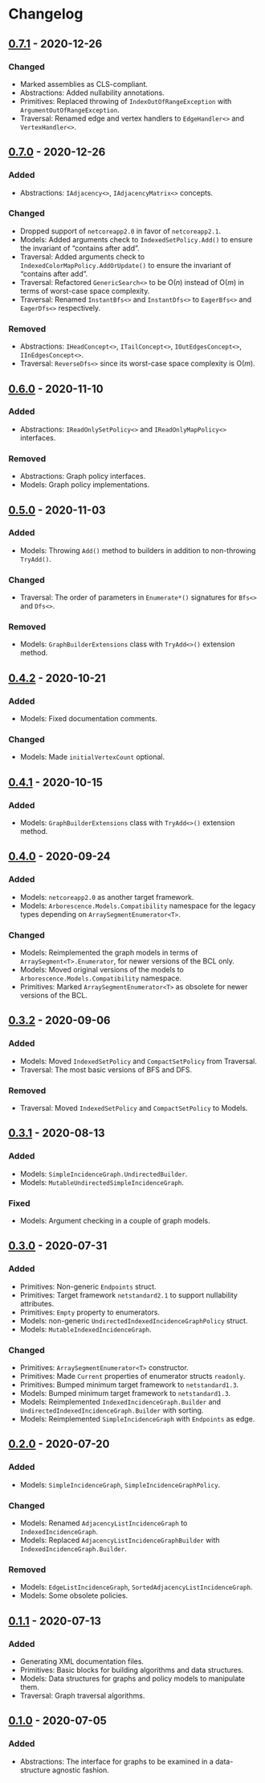 # Changelog

## [0.7.1] - 2020-12-26
### Changed
- Marked assemblies as CLS-compliant.
- Abstractions: Added nullability annotations.
- Primitives: Replaced throwing of `IndexOutOfRangeException` with `ArgumentOutOfRangeException`.
- Traversal: Renamed edge and vertex handlers to `EdgeHandler<>` and `VertexHandler<>`. 

## [0.7.0] - 2020-12-26
### Added
- Abstractions: `IAdjacency<>`, `IAdjacencyMatrix<>` concepts.

### Changed
- Dropped support of `netcoreapp2.0` in favor of `netcoreapp2.1`.
- Models: Added arguments check to `IndexedSetPolicy.Add()` to ensure the invariant of “contains after add”.
- Traversal: Added arguments check to `IndexedColorMapPolicy.AddOrUpdate()` to ensure the invariant of “contains after add”.
- Traversal: Refactored `GenericSearch<>` to be O(_n_) instead of O(_m_) in terms of worst-case space complexity.
- Traversal: Renamed `InstantBfs<>` and `InstantDfs<>` to `EagerBfs<>` and `EagerDfs<>` respectively.

### Removed
- Abstractions: `IHeadConcept<>`, `ITailConcept<>`, `IOutEdgesConcept<>`, `IInEdgesConcept<>`.
- Traversal: `ReverseDfs<>` since its worst-case space complexity is O(_m_). 

## [0.6.0] - 2020-11-10
### Added
- Abstractions: `IReadOnlySetPolicy<>` and `IReadOnlyMapPolicy<>` interfaces.

### Removed
- Abstractions: Graph policy interfaces.
- Models: Graph policy implementations.

## [0.5.0] - 2020-11-03
### Added
- Models: Throwing `Add()` method to builders in addition to non-throwing `TryAdd()`.

### Changed
- Traversal: The order of parameters in `Enumerate*()` signatures for `Bfs<>` and `Dfs<>`.

### Removed
- Models: `GraphBuilderExtensions` class with `TryAdd<>()` extension method.

## [0.4.2] - 2020-10-21
### Added
- Models: Fixed documentation comments.

### Changed
- Models: Made `initialVertexCount` optional. 

## [0.4.1] - 2020-10-15
### Added
- Models: `GraphBuilderExtensions` class with `TryAdd<>()` extension method.

## [0.4.0] - 2020-09-24
### Added
- Models: `netcoreapp2.0` as another target framework.
- Models: `Arborescence.Models.Compatibility` namespace for the legacy types depending on `ArraySegmentEnumerator<T>`.

### Changed
- Models: Reimplemented the graph models in terms of `ArraySegment<T>.Enumerator`, for newer versions of the BCL only.
- Models: Moved original versions of the models to `Arborescence.Models.Compatibility` namespace.
- Primitives: Marked `ArraySegmentEnumerator<T>` as obsolete for newer versions of the BCL.

## [0.3.2] - 2020-09-06
### Added
- Models: Moved `IndexedSetPolicy` and `CompactSetPolicy` from Traversal.
- Traversal: The most basic versions of BFS and DFS.

### Removed
- Traversal: Moved `IndexedSetPolicy` and `CompactSetPolicy` to Models.

## [0.3.1] - 2020-08-13
### Added
- Models: `SimpleIncidenceGraph.UndirectedBuilder`.
- Models: `MutableUndirectedSimpleIncidenceGraph`.

### Fixed
- Models: Argument checking in a couple of graph models.

## [0.3.0] - 2020-07-31
### Added
- Primitives: Non-generic `Endpoints` struct.
- Primitives: Target framework `netstandard2.1` to support nullability attributes.
- Primitives: `Empty` property to enumerators.
- Models: non-generic `UndirectedIndexedIncidenceGraphPolicy` struct.
- Models: `MutableIndexedIncidenceGraph`.

### Changed
- Primitives: `ArraySegmentEnumerator<T>` constructor.
- Primitives: Made `Current` properties of enumerator structs `readonly`.
- Primitives: Bumped minimum target framework to `netstandard1.3`.
- Models: Bumped minimum target framework to `netstandard1.3`.
- Models: Reimplemented `IndexedIncidenceGraph.Builder` and `UndirectedIndexedIncidenceGraph.Builder` with sorting.
- Models: Reimplemented `SimpleIncidenceGraph` with `Endpoints` as edge.

## [0.2.0] - 2020-07-20
### Added
- Models: `SimpleIncidenceGraph`, `SimpleIncidenceGraphPolicy`.

### Changed
- Models: Renamed `AdjacencyListIncidenceGraph` to `IndexedIncidenceGraph`.
- Models: Replaced `AdjacencyListIncidenceGraphBuilder` with `IndexedIncidenceGraph.Builder`.

### Removed
- Models: `EdgeListIncidenceGraph`, `SortedAdjacencyListIncidenceGraph`.
- Models: Some obsolete policies.

## [0.1.1] - 2020-07-13
### Added
- Generating XML documentation files.
- Primitives: Basic blocks for building algorithms and data structures. 
- Models: Data structures for graphs and policy models to manipulate them.
- Traversal: Graph traversal algorithms.

## [0.1.0] - 2020-07-05
### Added
- Abstractions: The interface for graphs to be examined in a data-structure agnostic fashion.

[Unreleased]: https://github.com/qbit86/arborescence/compare/arborescence-0.7.1...HEAD
[0.7.1]: https://github.com/qbit86/arborescence/compare/arborescence-0.7.0...arborescence-0.7.1
[0.7.0]: https://github.com/qbit86/arborescence/compare/abstractions-0.6.0...arborescence-0.7.0
[0.6.0]: https://github.com/qbit86/arborescence/compare/traversal-0.5.0...abstractions-0.6.0
[0.5.0]: https://github.com/qbit86/arborescence/compare/models-0.4.2...traversal-0.5.0
[0.4.2]: https://github.com/qbit86/arborescence/compare/models-0.4.1...models-0.4.2
[0.4.1]: https://github.com/qbit86/arborescence/compare/models-0.4.0...models-0.4.1
[0.4.0]: https://github.com/qbit86/arborescence/compare/traversal-0.3.2...models-0.4.0
[0.3.2]: https://github.com/qbit86/arborescence/compare/models-0.3.1...traversal-0.3.2
[0.3.1]: https://github.com/qbit86/arborescence/compare/models-0.3.0...models-0.3.1
[0.3.0]: https://github.com/qbit86/arborescence/compare/models-0.2.0...models-0.3.0
[0.2.0]: https://github.com/qbit86/arborescence/compare/traversal-0.1.1...models-0.2.0
[0.1.1]: https://github.com/qbit86/arborescence/compare/abstractions-0.1.0...traversal-0.1.1
[0.1.0]: https://github.com/qbit86/arborescence/releases/tag/abstractions-0.1.0
